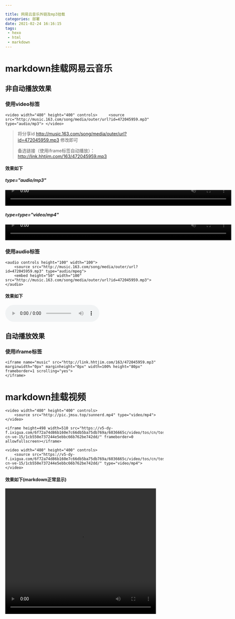 ```yaml
---

title: 网易云音乐外链及mp3挂载
categories: 部署
date: 2021-02-24 16:16:15
tags:
 - hexo
 - html
 - markdown
---
```




# markdown挂载网易云音乐

## 非自动播放效果

### 使用video标签

```html5
<video width="480" height="400" controls>     <source src="http://music.163.com/song/media/outer/url?id=472045959.mp3" type="audio/mp3"> </video>
```

> 将分享id http://music.163.com/song/media/outer/url?id=472045959.mp3 修改即可
>
> 备选链接（使用iframe标签自动播放）：http://link.hhtjim.com/163/472045959.mp3

#### 效果如下

##### type="audio/mp3"

<video width="720" height="50" controls>
    <source src="http://music.163.com/song/media/outer/url?id=472045959.mp3" type="audio/mp3">
</video>

##### type=type="video/mp4"

<video width="720" height="50" controls>
    <source src="http://music.163.com/song/media/outer/url?id=472045959.mp3" type="video/mp4">
</video>



### 使用audio标签

```html5
<audio controls height="100" width="100">
    <source src="http://music.163.com/song/media/outer/url?id=472045959.mp3" type="audio/mpeg">
    <embed height="50" width="100" src="http://music.163.com/song/media/outer/url?id=472045959.mp3">
</audio>
```

#### 效果如下

<audio controls height="100" width="100">
    <source src="http://music.163.com/song/media/outer/url?id=472045959.mp3" type="audio/mpeg">
    <embed height="50" width="100" src="http://music.163.com/song/media/outer/url?id=472045959.mp3">
</audio>

## 自动播放效果

### 使用iframe标签

```html5
<iframe name="music" src="http://link.hhtjim.com/163/472045959.mp3" marginwidth="0px" marginheight="0px" width=100% height="80px" frameborder=1 scrolling="yes">
</iframe>
```

# markdown挂载视频

```html5
<video width="480" height="400" controls>
    <source src="http://pic.jmsu.top/sunnerd.mp4" type="video/mp4">
</video>
```

```html5
<iframe height=498 width=510 src="https://v5-dy-f.ixigua.com/6f72a74d86b160e7c66db5ba75db769a/6036665c/video/tos/cn/tos-cn-ve-15/1cb550e737244e5ebbc66b762be742dd/" frameborder=0 allowfullscreen></iframe>
```

```html5
<video width="480" height="400" controls>
    <source src="https://v5-dy-f.ixigua.com/6f72a74d86b160e7c66db5ba75db769a/6036665c/video/tos/cn/tos-cn-ve-15/1cb550e737244e5ebbc66b762be742dd/" type="video/mp4">
</video>
```

#### 效果如下(markdown正常显示)

<video width="480" height="400" controls>
    <source src="http://pic.jmsu.top/sunnerd.mp4" type="video/mp4">
</video>


<a rel="noreferrer" target="_blank" src="http://v5-dy-f.ixigua.com/6f72a74d86b160e7c66db5ba75db769a/6036665c/video/tos/cn/tos-cn-ve-15/1cb550e737244e5ebbc66b762be742dd/"></a>



